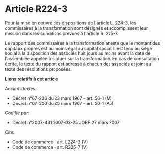 # Article R224-3

Pour la mise en oeuvre des dispositions de l'article L. 224-3, les commissaires à la transformation sont désignés et
accomplissent leur mission dans les conditions prévues à l'article R. 225-7. 

Le rapport des commissaires à la transformation atteste que le montant des capitaux propres est au moins égal au capital
social. Il est tenu au siège social à la disposition des associés huit jours au moins avant la date de l'assemblée appelée à
statuer sur la transformation. En cas de consultation écrite, le texte du rapport est adressé à chacun des associés et joint
au texte des résolutions proposées.

**Liens relatifs à cet article**

_Anciens textes_:

  - Décret n°67-236 du 23 mars 1967 - art. 56-1 (M)
  - Décret n°67-236 du 23 mars 1967 - art. 56-1 (Ab)

_Codifié par_:

  - Décret n°2007-431 2007-03-25 JORF 27 mars 2007

_Cite_:

  - Code de commerce - art. L224-3 (V)
  - Code de commerce - art. R225-7 (V)
